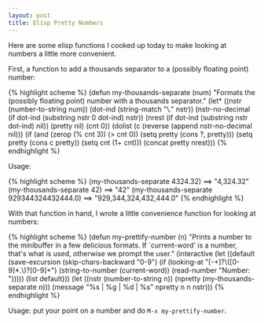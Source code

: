 ```yaml
---
layout: post
title: Elisp Pretty Numbers
---
```


Here are some elisp functions I cooked up today to make looking at
numbers a little more convenient.

First, a function to add a thousands separator to a (possibly floating
point) number:

{% highlight scheme %}
(defun my-thousands-separate (num)
  "Formats the (possibly floating point) number with a thousands
separator."
  (let* ((nstr (number-to-string num))
         (dot-ind (string-match "\\." nstr))
         (nstr-no-decimal (if dot-ind
                               (substring nstr 0 dot-ind)
                             nstr))
         (nrest (if dot-ind
                    (substring nstr dot-ind)
                  nil))
         (pretty nil)
         (cnt 0))
    (dolist (c (reverse (append nstr-no-decimal nil)))
      (if (and (zerop (% cnt 3)) (> cnt 0))
          (setq pretty (cons ?, pretty)))
      (setq pretty (cons c pretty))
      (setq cnt (1+ cnt)))
    (concat pretty nrest)))
{% endhighlight %}

Usage:

{% highlight scheme %}
(my-thousands-separate 4324.32)
  ==> "4,324.32"
(my-thousands-separate 42)
  ==> "42"
(my-thousands-separate 929344324432444.0)
  ==> "929,344,324,432,444.0"
{% endhighlight %}

With that function in hand, I wrote a little convenience function for
looking at numbers:

{% highlight scheme %}
(defun my-prettify-number (n)
  "Prints a number to the minibuffer in a few delicious
formats. If `current-word' is a number, that's what is used,
otherwise we prompt the user."
  (interactive
   (let ((default
           (save-excursion
             (skip-chars-backward "0-9")
             (if (looking-at "[-+]?\\([0-9]*\.\\)?[0-9]+")
                 (string-to-number (current-word))
               (read-number "Number: ")))))
     (list default)))
  (let ((nstr (number-to-string n))
        (npretty (my-thousands-separate n)))
    (message "%s | %g | %d | %s" npretty n n nstr)))
{% endhighlight %}

Usage: put your point on a number and do `M-x my-prettify-number`.
